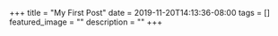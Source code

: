 +++
title =  "My First Post"
date = 2019-11-20T14:13:36-08:00
tags = []
featured_image = ""
description = ""
+++
